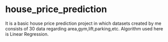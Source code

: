 # house_price_prediction
It is a basic house price prediction project in which datasets created by me consists of 30 data regarding area,gym,lift,parking,etc. Algorithm used here is Linear Regression.
